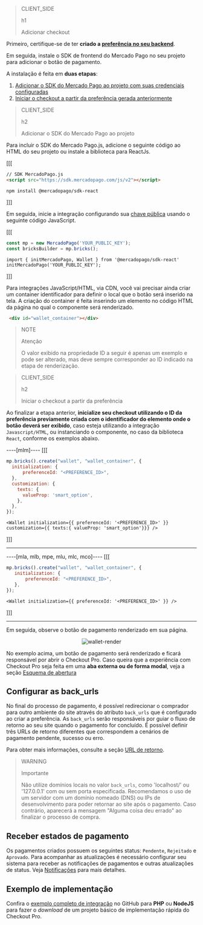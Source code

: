 > CLIENT_SIDE
>
> h1
>
> Adicionar checkout

Primeiro, certifique-se de ter **criado a [preferência no seu backend](/developers/pt/docs/checkout-pro/integrate-preferences)**.

Em seguida, instale o SDK de frontend do Mercado Pago no seu projeto para adicionar o botão de pagamento.

A instalação é feita em **duas etapas**:

1. [Adicionar o SDK do Mercado Pago ao projeto com suas credenciais configuradas](/developers/pt/docs/checkout-pro/integrate-checkout-pro/web#bookmark_adicionar_o_sdk_do_mercado_pago_ao_projeto)
2. [Iniciar o checkout a partir da preferência gerada anteriormente](/developers/pt/docs/checkout-pro/integrate-checkout-pro/web#bookmark_iniciar_el_checkout_desde_la_preferencia)

> CLIENT_SIDE
>
> h2
>
> Adicionar o SDK do Mercado Pago ao projeto

Para incluir o SDK do Mercado Pago.js, adicione o seguinte código ao HTML do seu projeto ou instale a biblioteca para ReactJs.

[[[
```html
// SDK MercadoPago.js
<script src="https://sdk.mercadopago.com/js/v2"></script>
```
```node
npm install @mercadopago/sdk-react
```
]]]

Em seguida, inicie a integração configurando sua [chave pública](/developers/pt/docs/checkout-pro/additional-content/your-integrations/credentials) usando o seguinte código JavaScript.

[[[
```Javascript
const mp = new MercadoPago('YOUR_PUBLIC_KEY');
const bricksBuilder = mp.bricks();
```
```react-jsx
import { initMercadoPago, Wallet } from '@mercadopago/sdk-react'
initMercadoPago('YOUR_PUBLIC_KEY');
```
]]]

Para integrações JavaScript/HTML, via CDN, você vai precisar ainda criar um container identificador para definir o local que o botão será inserido na tela. A criação do container é feita inserindo um elemento no código HTML da página no qual o componente será renderizado.

```html
 <div id="wallet_container"></div>
```

> NOTE
>
> Atenção
>
> O valor exibido na propriedade ID a seguir é apenas um exemplo e pode ser alterado, mas deve sempre corresponder ao ID indicado na etapa de renderização.

> CLIENT_SIDE
>
> h2
>
> Iniciar o checkout a partir da preferência

Ao finalizar a etapa anterior, **inicialize seu checkout utilizando o ID da preferência previamente criada com o identificador do elemento onde o botão deverá ser exibido**, caso esteja utilizando a integração `Javascript/HTML`, ou instanciando o componente, no caso da biblioteca `React`, conforme os exemplos abaixo.

----[mlm]----
[[[
```Javascript
mp.bricks().create("wallet", "wallet_container", {
  initialization: {
      preferenceId: "<PREFERENCE_ID>",
  },
  customization: {
    texts: {
      valueProp: 'smart_option',
    },
  },
});
```
```react-jsx
<Wallet initialization={{ preferenceId: '<PREFERENCE_ID>' }} customization={{ texts:{ valueProp: 'smart_option'}}} />
```
]]]

------------
----[mla, mlb, mpe, mlu, mlc, mco]----
[[[
```Javascript
mp.bricks().create("wallet", "wallet_container", {
   initialization: {
       preferenceId: "<PREFERENCE_ID>",
   },
});
```
```react-jsx
<Wallet initialization={{ preferenceId: '<PREFERENCE_ID>' }} />
```
]]]

------------

Em seguida, observe o botão de pagamento renderizado em sua página.

<center>

![wallet-render](cow/cow-render-wallet-es.png)

</center>

No exemplo acima, um botão de pagamento será renderizado e ficará responsável por abrir o Checkout Pro. Caso queira que a experiência com Checkout Pro seja feita em uma **aba externa ou de forma modal**, veja a seção [Esquema de abertura](/developers/pt/docs/checkout-pro/checkout-customization/user-interface/opening-schema)

## Configurar as back_urls

No final do processo de pagamento, é possível redirecionar o comprador para outro ambiente do site através do atributo `back_urls` que é configurado ao criar a preferência. As `back_urls` serão responsáveis por guiar o fluxo de retorno ao seu site quando o pagamento for concluído. É possível definir três URLs de retorno diferentes que correspondem a cenários de pagamento pendente, sucesso ou erro.

Para obter mais informações, consulte a seção [URL de retorno](/developers/pt/docs/checkout-pro/checkout-customization/user-interface/redirection).

> WARNING
>
> Importante
>
> Não utilize domínios locais no valor `back_urls`, como 'localhost/' ou '127.0.0.1' com ou sem porta especificada. Recomendamos o uso de um servidor com um domínio nomeado (DNS) ou IPs de desenvolvimento para poder retornar ao site após o pagamento. Caso contrário, aparecerá a mensagem "Alguma coisa deu errado" ao finalizar o processo de compra.

## Receber estados de pagamento

Os pagamentos criados possuem os seguintes status: `Pendente`, `Rejeitado` e `Aprovado`. Para acompanhar as atualizações é necessário configurar seu sistema para receber as notificações de pagamentos e outras atualizações de status. Veja [Notificações](/developers/pt/docs/checkout-pro/additional-content/your-integrations/notifications) para mais detalhes.

## Exemplo de implementação

Confira o [exemplo completo de integração](http://github.com/mercadopago/checkout-payment-sample) no GitHub para **PHP** ou **NodeJS** para fazer o _download_ de um projeto básico de implementação rápida do Checkout Pro.